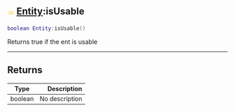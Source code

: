 ## ![shared](../../.gitbook/assets/shared.png) [Entity](entity):isUsable

```lua
boolean Entity:isUsable()
```

Returns true if the ent is usable

------
## Returns

| Type   | Description |
| ------ | ----------: |
| boolean | No description |


